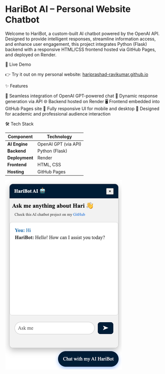 # HariBot AI – Personal Website Chatbot

Welcome to HariBot, a custom-built AI chatbot powered by the OpenAI API. Designed to provide intelligent responses, streamline information access, and enhance user engagement, this project integrates Python (Flask) backend with a responsive HTML/CSS frontend hosted via GitHub Pages, and deployed on Render.

🚀 Live Demo

👉 Try it out on my personal website:
[hariprashad-ravikumar.github.io
](https://hariprashad-ravikumar.github.io/)


✨ Features

🔗 Seamless integration of OpenAI GPT-powered chat
🧠 Dynamic response generation via API
🌐 Backend hosted on Render
🖥️ Frontend embedded into GitHub Pages site
📱 Fully responsive UI for mobile and desktop
🎯 Designed for academic and professional audience interaction


🛠️ Tech Stack

| Component      | Technology           |
| -------------- | -------------------- |
| **AI Engine**  | OpenAI GPT (via API) |
| **Backend**    | Python (Flask)       |
| **Deployment** | Render               |
| **Frontend**   | HTML, CSS            |
| **Hosting**    | GitHub Pages         |


![Demo](demo/demo.png)
